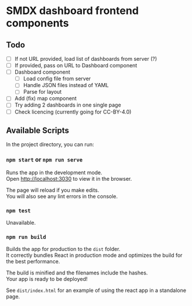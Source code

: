 # SMDX dashboard frontend components

## Todo

- [ ] If not URL provided, load list of dashboards from server (?)
- [ ] If provided, pass on URL to Dashboard component
- [ ] Dashboard component
  - [ ] Load config file from server
  - [ ] Handle JSON files instead of YAML
  - [ ] Parse for layout
- [ ] Add (fix) map component
- [ ] Try adding 2 dashboards in one single page
- [ ] Check licencing (currently going for CC-BY-4.0)

## Available Scripts

In the project directory, you can run:

### `npm start` or `npm run serve`

Runs the app in the development mode.\
Open [http://localhost:3030](http://localhost:3030) to view it in the browser.

The page will reload if you make edits.\
You will also see any lint errors in the console.

### `npm test`

Unavailable.

### `npm run build`

Builds the app for production to the `dist` folder.\
It correctly bundles React in production mode and optimizes the build for the best performance.

The build is minified and the filenames include the hashes.\
Your app is ready to be deployed!

See `dist/index.html` for an example of using the react app in a standalone page.
